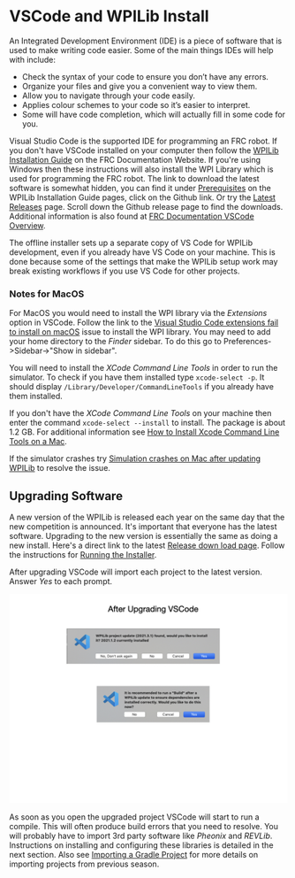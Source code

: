 # VSCode and WPILib Install

An Integrated Development Environment (IDE) is a piece of software that is used to make writing code easier. Some of the main things IDEs will help with include: 

- Check the syntax of your code to ensure you don’t have any errors.
- Organize your files and give you a convenient way to view them.
- Allow you to navigate through your code easily.
- Applies colour schemes to your code so it’s easier to interpret.
- Some will have code completion, which will actually fill in some code for you. 

Visual Studio Code is the supported IDE for programming an FRC robot. If you don't have VSCode installed on your computer then follow the [WPILib Installation Guide](https://docs.wpilib.org/en/latest/docs/zero-to-robot/step-2/wpilib-setup.html) on the FRC Documentation Website. If you're using Windows then these instructions will also install the WPI Library which is used for programming the FRC robot.  The link to download the latest software is somewhat hidden, you can find it under [Prerequisites](https://docs.wpilib.org/en/latest/docs/zero-to-robot/step-2/wpilib-setup.html#prerequisites) on the WPILib Installation Guide pages, click on the Github link.  Or try the [Latest Releases](https://github.com/wpilibsuite/allwpilib/releases) page. Scroll down the Github release page to find the downloads.  Additional information is also found at [FRC Documentation VSCode Overview](https://docs.wpilib.org/en/latest/docs/software/vscode-overview/index.html).

The offline installer sets up a separate copy of VS Code for WPILib development, even if you already have VS Code on your machine. This is done because some of the settings that make the WPILib setup work may break existing workflows if you use VS Code for other projects.

### Notes for MacOS
For MacOS you would need to install the WPI library via the *Extensions* option in VSCode. Follow the link to the [Visual Studio Code extensions fail to install on macOS](https://docs.wpilib.org/en/latest/docs/yearly-overview/known-issues.html#visual-studio-code-extensions-fail-to-install-on-macos) issue to install the WPI library. You may need to add your home directory to the *Finder* sidebar.  To do this go to Preferences->Sidebar->"Show in sidebar".

You will need to install the *XCode Command Line Tools* in order to run the simulator.  To check if you have them installed type `xcode-select -p`.  It should display `/Library/Developer/CommandLineTools` if you already have them installed.

If you don't have the *XCode Command Line Tools* on your machine then enter the command `xcode-select --install` to install. The package is about 1.2 GB.  For additional information see [How to Install Xcode Command Line Tools on a Mac](https://www.freecodecamp.org/news/install-xcode-command-line-tools/).

If the simulator crashes try [Simulation crashes on Mac after updating WPILib](https://docs.wpilib.org/en/stable/docs/yearly-overview/known-issues.html#simulation-crashes-on-mac-after-updating-wpilib) to resolve the issue.

## Upgrading Software
A new version of the WPILib is released each year on the same day that the new competition is announced. It's important that everyone has the latest software.  Upgrading to the new version is essentially the same as doing a new install.  Here's a direct link to the latest  [Release down load page](https://github.com/wpilibsuite/allwpilib/releases).  Follow the instructions for [Running the Installer](https://docs.wpilib.org/en/latest/docs/zero-to-robot/step-2/wpilib-setup.html#running-the-installer).

After upgrading VSCode will import each project to the latest version.  Answer *Yes* to each prompt.

![After Upgrade](../images/FRCTools/FRCTools.011.jpeg)

As soon as you open the upgraded project VSCode will start to run a compile.  This will often produce build errors that you need to resolve. You will probably have to import 3rd party software like *Pheonix* and *REVLib*.  Instructions on installing and configuring these libraries is detailed in the next section. Also see [Importing a Gradle Project](https://docs.wpilib.org/en/stable/docs/software/vscode-overview/importing-gradle-project.html) for more details on importing projects from previous season.

<!-- #### Upgrading VSCode
It's important that everyone has the latest software otherwise you won't be able to work on other team mates code.  After upgrading VSCode will import each project to the latest version.  Answer *Yes* to each prompt.

![After Upgrade](../images/FRCTools/FRCTools.011.jpeg) -->
